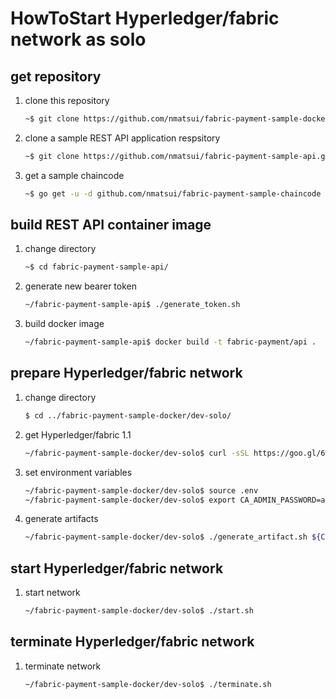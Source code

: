 # HowToStart Hyperledger/fabric network as solo

## get repository
1. clone this repository

    ```bash
    ~$ git clone https://github.com/nmatsui/fabric-payment-sample-docker.git
    ```

1. clone a sample REST API application respsitory

    ```bash
    ~$ git clone https://github.com/nmatsui/fabric-payment-sample-api.git
    ```

1. get a sample chaincode

    ```bash
    ~$ go get -u -d github.com/nmatsui/fabric-payment-sample-chaincode
    ```

## build REST API container image
1. change directory

   ```bash
   ~$ cd fabric-payment-sample-api/
   ```

1. generate new bearer token

    ```bash
    ~/fabric-payment-sample-api$ ./generate_token.sh
    ```

1. build docker image

    ```bash
    ~/fabric-payment-sample-api$ docker build -t fabric-payment/api .
    ```

## prepare Hyperledger/fabric network
1. change directory

   ```bash
   $ cd ../fabric-payment-sample-docker/dev-solo/
   ```

1. get Hyperledger/fabric 1.1

   ```bash
   ~/fabric-payment-sample-docker/dev-solo$ curl -sSL https://goo.gl/6wtTN5 | bash -s 1.1.0-rc1
   ```

1. set environment variables

    ```bash
    ~/fabric-payment-sample-docker/dev-solo$ source .env
    ~/fabric-payment-sample-docker/dev-solo$ export CA_ADMIN_PASSWORD=any_string_you_choose
    ```

1. generate artifacts

   ```bash
   ~/fabric-payment-sample-docker/dev-solo$ ./generate_artifact.sh ${CA_ADMIN_PASSWORD}
   ```

## start Hyperledger/fabric network
1. start network

    ```bash
    ~/fabric-payment-sample-docker/dev-solo$ ./start.sh
    ```

## terminate Hyperledger/fabric network
1. terminate network

    ```bash
    ~/fabric-payment-sample-docker/dev-solo$ ./terminate.sh
    ```
